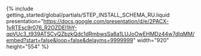 {% include getting_started/global/partials/STEP_INSTALL_SCHEMA_RU.liquid
   presentation="https://docs.google.com/presentation/d/e/2PACX-1vRTEsc9r076_R2OZDEI1hY-qpVUc3_t939ATSCyQZbzkQdc1dRmbwsSa8a1LUJoOwEHMDz44w7dIqMM/embed?start=false&loop=false&delayms=9999999"
   width="920" height="554" %}
